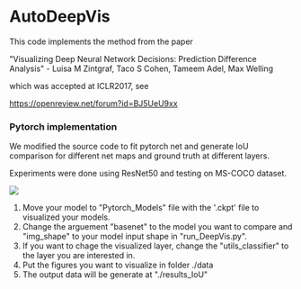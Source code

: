 # AutoDeepVis

This code implements the method from the paper

"Visualizing Deep Neural Network Decisions: Prediction Difference Analysis" - Luisa M Zintgraf, Taco S Cohen, Tameem Adel, Max Welling

which was accepted at ICLR2017, see

https://openreview.net/forum?id=BJ5UeU9xx

### Pytorch implementation
We modified the source code to fit pytorch net and generate IoU comparison for different net maps and ground truth at different layers.

Experiments were done using ResNet50 and testing on MS-COCO dataset.

![](https://github.com/luulinh90s/Explainable-AI-project/tree/master/AutoDeepVis/AutoDeepVis.png)


1. Move your model to "Pytorch_Models" file with the '.ckpt' file to visualized your models.
2. Change the arguement "basenet" to the model you want to compare and "img_shape" to your model input shape in "run_DeepVis.py".
3. If you want to chage the visualized layer, change the "utils_classifier" to the layer you are interested in.
4. Put the figures you want to visualize in folder ./data
5. The output data will be generate at "./results_IoU"
